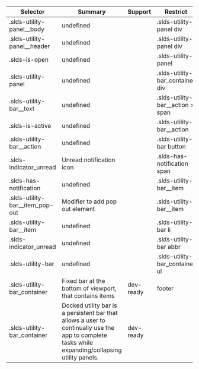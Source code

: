 

| Selector | Summary | Support | Restrict | Variant | Modifier |
|-------|-------|-------|-------|-------|-------|
| .slds-utility-panel__body | undefined |   | .slds-utility-panel div |   |   |
| .slds-utility-panel__header | undefined |   | .slds-utility-panel div |   |   |
| .slds-is-open | undefined |   | .slds-utility-panel |   | true |
| .slds-utility-panel | undefined |   | .slds-utility-bar_container div |   |   |
| .slds-utility-bar__text | undefined |   | .slds-utility-bar__action > span |   |   |
| .slds-is-active | undefined |   | .slds-utility-bar__action |   | true |
| .slds-utility-bar__action | undefined |   | .slds-utility-bar button |   |   |
| .slds-indicator_unread | Unread notification icon |   | .slds-has-notification span |   |   |
| .slds-has-notification | undefined |   | .slds-utility-bar__item |   |   |
| .slds-utility-bar__item_pop-out | Modifier to add pop out element |   | .slds-utility-bar__item |   | true |
| .slds-utility-bar__item | undefined |   | .slds-utility-bar li |   |   |
| .slds-indicator_unread | undefined |   | .slds-utility-bar abbr |   |   |
| .slds-utility-bar | undefined |   | .slds-utility-bar_container ul |   |   |
| .slds-utility-bar_container | Fixed bar at the bottom of viewport, that contains items | dev-ready | footer | true |   |
| .slds-utility-bar_container | Docked utility bar is a persistent bar that allows a user to continually use the app to complete tasks while expanding/collapsing utility panels. | dev-ready |   |   |   |